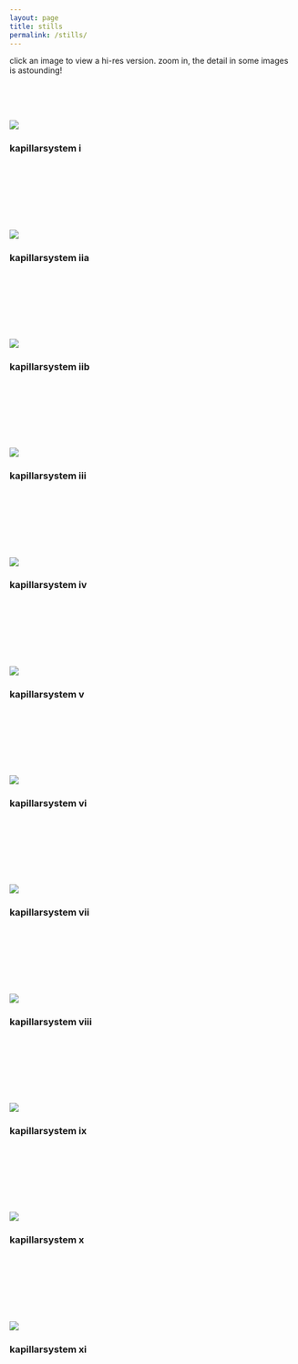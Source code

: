 ```yaml
---
layout: page
title: stills
permalink: /stills/
---
```


click an image to view a hi-res version. zoom in, the detail in some images is astounding!

<br/>
<br/>
<br/>

[![](/images/small/frame-017.jpg)](/images/large/frame-017.jpg)
### kapillarsystem i

<br/>
<br/>
<br/>
<br/>
<br/>
<br/>

[![](/images/small/frame-014.jpg)](/images/large/frame-014.jpg)
### kapillarsystem iia

<br/>
<br/>
<br/>
<br/>
<br/>
<br/>

[![](/images/small/frame-015.jpg)](/images/large/frame-015.jpg)
### kapillarsystem iib

<br/>
<br/>
<br/>
<br/>
<br/>
<br/>

[![](/images/small/frame-012.jpg)](/images/large/frame-012.jpg)
### kapillarsystem iii

<br/>
<br/>
<br/>
<br/>
<br/>
<br/>

[![](/images/small/frame-010.jpg)](/images/large/frame-010.jpg)
### kapillarsystem iv

<br/>
<br/>
<br/>
<br/>
<br/>
<br/>

[![](/images/small/frame-011.jpg)](/images/large/frame-011.jpg)
### kapillarsystem v

<br/>
<br/>
<br/>
<br/>
<br/>
<br/>

[![](/images/small/frame-013.jpg)](/images/large/frame-013.jpg)
### kapillarsystem vi

<br/>
<br/>
<br/>
<br/>
<br/>
<br/>

[![](/images/small/frame-016.jpg)](/images/large/frame-016.jpg)
### kapillarsystem vii

<br/>
<br/>
<br/>
<br/>
<br/>
<br/>

[![](/images/small/frame-008.jpg)](/images/large/frame-008.jpg)
### kapillarsystem viii

<br/>
<br/>
<br/>
<br/>
<br/>
<br/>

[![](/images/small/frame-004.jpg)](/images/large/frame-004.jpg)
### kapillarsystem ix

<br/>
<br/>
<br/>
<br/>
<br/>
<br/>

[![](/images/small/frame-018.jpg)](/images/large/frame-018.jpg)
### kapillarsystem x

<br/>
<br/>
<br/>
<br/>
<br/>
<br/>

[![](/images/small/frame-001.jpg)](/images/large/frame-001.jpg)
### kapillarsystem xi

<br/>
<br/>
<br/>
<br/>
<br/>
<br/>
